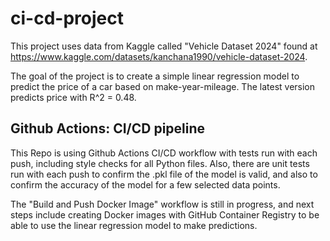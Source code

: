 # ci-cd-project

This project uses data from Kaggle called "Vehicle Dataset 2024" found at https://www.kaggle.com/datasets/kanchana1990/vehicle-dataset-2024. 

The goal of the project is to create a simple linear regression model to predict the price of a car based on make-year-mileage. The latest version predicts price with R^2 = 0.48.


## Github Actions: CI/CD pipeline
This Repo is using Github Actions CI/CD workflow with tests run with each push, including style checks for all Python files. Also, there are unit tests run with each push to confirm the .pkl file of the model is valid, and also to confirm the accuracy of the model for a few selected data points. 


The "Build and Push Docker Image" workflow is still in progress, and next steps include creating Docker images with GitHub Container Registry to be able to use the linear regression model to make predictions.

